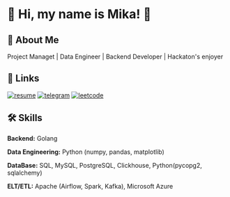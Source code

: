 # 👋 Hi, my name is Mika! 👋

## 🚀 About Me
Project Managet |  Data Engineer | Backend Developer | Hackaton's enjoyer

## 🔗 Links 
[![resume](https://img.shields.io/badge/resume-000?style=for-the-badge&logo=ko-fi&logoColor=white)](https://drive.google.com/file/d/1MZuscX8TTnU1H-ISJ-fVoI5cBZ_iVh-d/view?usp=sharing)
[![telegram](https://img.shields.io/badge/telegram-1DA1F2?style=for-the-badge&logo=telegram&logoColor=white)](https://t.me/minkailtolabaev)
[![leetcode](https://img.shields.io/badge/leetcode-FFFFFF?style=for-the-badge&logo=leetcode&logoColor=yellow)](https://leetcode.com/u/mikaereli/)

## 🛠 Skills
**Backend:** Golang

**Data Engineering:** Python (numpy, pandas, matplotlib)

**DataBase:** SQL, MySQL, PostgreSQL, Clickhouse, Python(pycopg2, sqlalchemy)

**ELT/ETL:** Apache (Airflow, Spark, Kafka), Microsoft Azure
